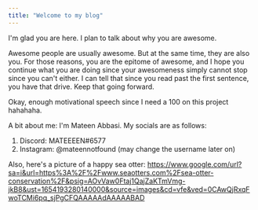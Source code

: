 ```yaml
---
title: "Welcome to my blog"
---
```


I'm glad you are here. I plan to talk about why you are awesome. 

Awesome people are usually awesome. But at the same time, they are also you. For those reasons, you are the epitome of awesome, and I hope you continue what you are doing since your awesomeness simply cannot stop since you can't either. I can tell that since you read past the first sentence, you have that drive. Keep that going forward.

Okay, enough motivational speech since I need a 100 on this project hahahaha.

A bit about me:
I'm Mateen Abbasi. My socials are as follows:
1. Discord: MATEEEEN#6577
2. Instagram: @mateennotfound (may change the username later on)

Also, here's a picture of a happy sea otter:
https://www.google.com/url?sa=i&url=https%3A%2F%2Fwww.seaotters.com%2Fsea-otter-conservation%2F&psig=AOvVaw0Ftaj1QajZaKTmVmg-jkB8&ust=1654193280140000&source=images&cd=vfe&ved=0CAwQjRxqFwoTCMi6pq_sjPgCFQAAAAAdAAAAABAD
